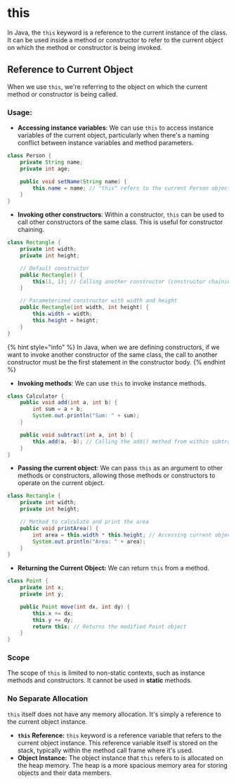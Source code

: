 # this

In Java, the `this` keyword is a reference to the current instance of the class. It can be used inside a method or constructor to refer to the current object on which the method or constructor is being invoked.

## **Reference to Current Object**

When we use `this`, we're referring to the object on which the current method or constructor is being called.

### **Usage**:

* **Accessing instance variables**: We can use `this` to access instance variables of the current object, particularly when there's a naming conflict between instance variables and method parameters.

```java
class Person {
    private String name;
    private int age;

    public void setName(String name) {
        this.name = name; // "this" refers to the current Person object
    }
}
```

* **Invoking other constructors**: Within a constructor, `this` can be used to call other constructors of the same class. This is useful for constructor chaining.

```java
class Rectangle {
    private int width;
    private int height;

    // Default constructor
    public Rectangle() {
        this(1, 1); // Calling another constructor (constructor chaining)
    }

    // Parameterized constructor with width and height
    public Rectangle(int width, int height) {
        this.width = width;
        this.height = height;
    }
}
```

{% hint style="info" %}
In Java, when we are defining constructors, if we want to invoke another constructor of the same class, the call to another constructor must be the first statement in the constructor body.
{% endhint %}

* **Invoking methods**: We can use `this` to invoke instance methods.

```java
class Calculator {
    public void add(int a, int b) {
        int sum = a + b;
        System.out.println("Sum: " + sum);
    }

    public void subtract(int a, int b) {
        this.add(a, -b); // Calling the add() method from within subtract()
    }
}
```

* **Passing the current object**: We can pass `this` as an argument to other methods or constructors, allowing those methods or constructors to operate on the current object.

```java
class Rectangle {
    private int width;
    private int height;

    // Method to calculate and print the area
    public void printArea() {
        int area = this.width * this.height; // Accessing current object's width and height
        System.out.println("Area: " + area);
    }
}
```

* **Returning the Current Object:** We can return `this` from a method.

```java
class Point {
    private int x;
    private int y;

    public Point move(int dx, int dy) {
        this.x += dx;
        this.y += dy;
        return this; // Returns the modified Point object
    }
}
```

### **Scope**

The scope of `this` is limited to non-static contexts, such as instance methods and constructors. It cannot be used in **static** methods.

### **No Separate Allocation**

`this` itself does not have any memory allocation. It's simply a reference to the current object instance.

* **`this` Reference:** `this` keyword is a reference variable that refers to the current object instance. This reference variable itself is stored on the stack, typically within the method call frame where it's used.
* **Object Instance:** The object instance that `this` refers to is allocated on the heap memory. The heap is a more spacious memory area for storing objects and their data members.



